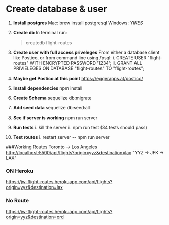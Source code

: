 # Create database & user

1. **Install postgres**
   Mac: brew install postgresql
   Windows: _YIKES_

2. **Create db**
   In terminal run:

   > createdb flight-routes

3. **Create user with full access priveleges**
   From either a database client like Postico, or from command line using /psql:
   i. CREATE USER "flight-routes" WITH ENCRYPTED PASSWORD '1234';
   ii. GRANT ALL PRIVIELEGES ON DATABASE "flight-routes" TO "flight-routes";

4. **Maybe get Postico at this point**
   https://eggerapps.at/postico/

5. **Install dependencies**
   npm install

6. **Create Schema**
   sequelize db:migrate

7. **Add seed data**
   sequelize db:seed:all

8. **See if server is working**
   npm run server

9. **Run tests**
   i. kill the server
   ii. npm run test (34 tests should pass)

10. **Test routes**
    i. restart server -- npm run server

###Working Routes
Toronto -> Los Angeles
<http://localhost:5500/api/flights?origin=yyz&destination=lax>
"YYZ -> JFK -> LAX"

### ON Heroku

<https://jw-flight-routes.herokuapp.com/api/flights?origin=yyz&destination=lax>

### No Route

<https://jw-flight-routes.herokuapp.com/api/flights?origin=yyz&destination=ord>
